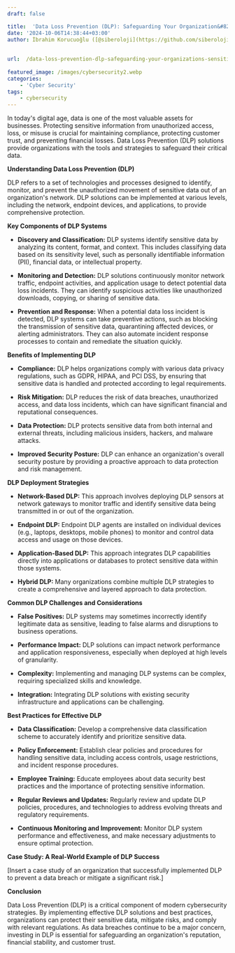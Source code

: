```yaml
---
draft: false

title:  'Data Loss Prevention (DLP): Safeguarding Your Organization&#8217;s Sensitive Information'
date: '2024-10-06T14:38:44+03:00'
author: İbrahim Korucuoğlu ([@siberoloji](https://github.com/siberoloji))
 
 
url:  /data-loss-prevention-dlp-safeguarding-your-organizations-sensitive-information/
 
featured_image: /images/cybersecurity2.webp
categories:
    - 'Cyber Security'
tags:
    - cybersecurity
---
```



In today's digital age, data is one of the most valuable assets for businesses. Protecting sensitive information from unauthorized access, loss, or misuse is crucial for maintaining compliance, protecting customer trust, and preventing financial losses. Data Loss Prevention (DLP) solutions provide organizations with the tools and strategies to safeguard their critical data.



**Understanding Data Loss Prevention (DLP)**



DLP refers to a set of technologies and processes designed to identify, monitor, and prevent the unauthorized movement of sensitive data out of an organization's network. DLP solutions can be implemented at various levels, including the network, endpoint devices, and applications, to provide comprehensive protection.



**Key Components of DLP Systems**


* **Discovery and Classification:** DLP systems identify sensitive data by analyzing its content, format, and context. This includes classifying data based on its sensitivity level, such as personally identifiable information (PII), financial data, or intellectual property.

* **Monitoring and Detection:** DLP solutions continuously monitor network traffic, endpoint activities, and application usage to detect potential data loss incidents. They can identify suspicious activities like unauthorized downloads, copying, or sharing of sensitive data.

* **Prevention and Response:** When a potential data loss incident is detected, DLP systems can take preventive actions, such as blocking the transmission of sensitive data, quarantining affected devices, or alerting administrators. They can also automate incident response processes to contain and remediate the situation quickly.




**Benefits of Implementing DLP**


* **Compliance:** DLP helps organizations comply with various data privacy regulations, such as GDPR, HIPAA, and PCI DSS, by ensuring that sensitive data is handled and protected according to legal requirements.

* **Risk Mitigation:** DLP reduces the risk of data breaches, unauthorized access, and data loss incidents, which can have significant financial and reputational consequences.

* **Data Protection:** DLP protects sensitive data from both internal and external threats, including malicious insiders, hackers, and malware attacks.

* **Improved Security Posture:** DLP can enhance an organization's overall security posture by providing a proactive approach to data protection and risk management.




**DLP Deployment Strategies**


* **Network-Based DLP:** This approach involves deploying DLP sensors at network gateways to monitor traffic and identify sensitive data being transmitted in or out of the organization.

* **Endpoint DLP:** Endpoint DLP agents are installed on individual devices (e.g., laptops, desktops, mobile phones) to monitor and control data access and usage on those devices.

* **Application-Based DLP:** This approach integrates DLP capabilities directly into applications or databases to protect sensitive data within those systems.

* **Hybrid DLP:** Many organizations combine multiple DLP strategies to create a comprehensive and layered approach to data protection.




**Common DLP Challenges and Considerations**


* **False Positives:** DLP systems may sometimes incorrectly identify legitimate data as sensitive, leading to false alarms and disruptions to business operations.

* **Performance Impact:** DLP solutions can impact network performance and application responsiveness, especially when deployed at high levels of granularity.

* **Complexity:** Implementing and managing DLP systems can be complex, requiring specialized skills and knowledge.

* **Integration:** Integrating DLP solutions with existing security infrastructure and applications can be challenging.




**Best Practices for Effective DLP**


* **Data Classification:** Develop a comprehensive data classification scheme to accurately identify and prioritize sensitive data.

* **Policy Enforcement:** Establish clear policies and procedures for handling sensitive data, including access controls, usage restrictions, and incident response procedures.

* **Employee Training:** Educate employees about data security best practices and the importance of protecting sensitive information.

* **Regular Reviews and Updates:** Regularly review and update DLP policies, procedures, and technologies to address evolving threats and regulatory requirements.

* **Continuous Monitoring and Improvement:** Monitor DLP system performance and effectiveness, and make necessary adjustments to ensure optimal protection.




**Case Study: A Real-World Example of DLP Success**



[Insert a case study of an organization that successfully implemented DLP to prevent a data breach or mitigate a significant risk.]



**Conclusion**



Data Loss Prevention (DLP) is a critical component of modern cybersecurity strategies. By implementing effective DLP solutions and best practices, organizations can protect their sensitive data, mitigate risks, and comply with relevant regulations. As data breaches continue to be a major concern, investing in DLP is essential for safeguarding an organization's reputation, financial stability, and customer trust.
